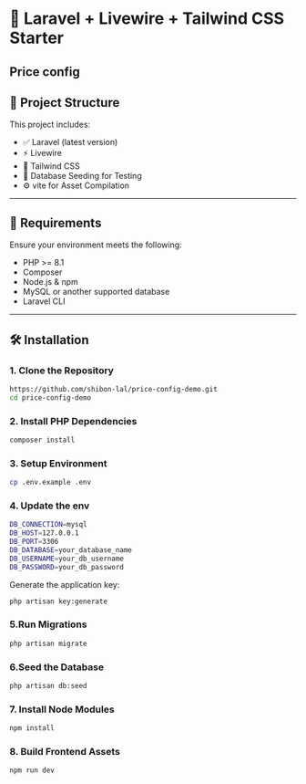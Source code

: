# 🚀 Laravel + Livewire + Tailwind CSS Starter

Price config 
---

## 📂 Project Structure

This project includes:

- ✅ Laravel (latest version)
- ⚡ Livewire
- 🎨 Tailwind CSS
- 🔀 Database Seeding for Testing
- ⚙️ vite for Asset Compilation

---

## 🧰 Requirements

Ensure your environment meets the following:

- PHP >= 8.1
- Composer
- Node.js & npm
- MySQL or another supported database
- Laravel CLI

---

## 🛠️ Installation

### 1. Clone the Repository

```bash
https://github.com/shibon-lal/price-config-demo.git
cd price-config-demo
```

### 2. Install PHP Dependencies
```bash
composer install
```

### 3. Setup Environment
```bash
cp .env.example .env
```

### 4. Update the env
```bash
DB_CONNECTION=mysql
DB_HOST=127.0.0.1
DB_PORT=3306
DB_DATABASE=your_database_name
DB_USERNAME=your_db_username
DB_PASSWORD=your_db_password
```
Generate the application key:

```bash
php artisan key:generate
```
### 5.Run Migrations
```bash
php artisan migrate
```

### 6.Seed the Database
```bash
php artisan db:seed
```

### 7. Install Node Modules
```bash
npm install
```

### 8. Build Frontend Assets
```bash
npm run dev
```


